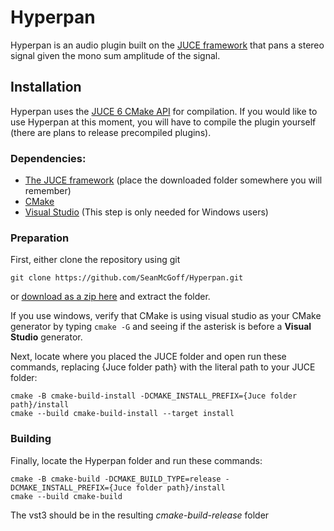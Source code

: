 # Hyperpan

Hyperpan is an audio plugin built on the [JUCE framework](https://github.com/juce-framework/JUCE) that pans a stereo signal given the mono sum amplitude of the signal.

## Installation

Hyperpan uses the [JUCE 6 CMake API](https://github.com/juce-framework/JUCE/blob/master/docs/CMake%20API.md) for compilation. If you would like to use Hyperpan at this moment, you will have to compile the plugin yourself (there are plans to release precompiled plugins).

### Dependencies:
* [The JUCE framework](https://juce.com/get-juce/download) (place the downloaded folder somewhere you will remember)
* [CMake](https://cmake.org/download/)
* [Visual Studio](https://visualstudio.microsoft.com/vs/features/cplusplus/) (This step is only needed for Windows users)

### Preparation
First, either clone the repository using git 

```git clone https://github.com/SeanMcGoff/Hyperpan.git```

or [download as a zip here](https://github.com/SeanMcGoff/Hyperpan/archive/refs/heads/main.zip) and extract the folder.

If you use windows, verify that CMake is using visual studio as your CMake generator by typing ```cmake -G``` and seeing if the asterisk is before a **Visual Studio** generator.

Next, locate where you placed the JUCE folder and open run these commands, replacing {Juce folder path} with the literal path to your JUCE folder:
```
cmake -B cmake-build-install -DCMAKE_INSTALL_PREFIX={Juce folder path}/install
cmake --build cmake-build-install --target install
```

### Building
Finally, locate the Hyperpan folder and run these commands:
```
cmake -B cmake-build -DCMAKE_BUILD_TYPE=release -DCMAKE_INSTALL_PREFIX={Juce folder path}/install
cmake --build cmake-build
```

The vst3 should be in the resulting *cmake-build-release* folder

